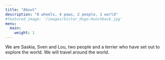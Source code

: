 ```yaml
---
title: "About"
description: "8 wheels, 4 paws, 2 people, 1 world"
#featured_image: '/images/Victor_Hugo-Hunchback.jpg'
menu:
  main:
    weight: 1
---
```

We are Saskia, Sven and Lou, two people and a terrier who have set out to explore the world. We will travel around the world.